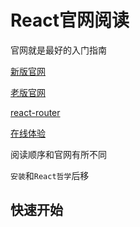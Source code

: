 # React官网阅读

官网就是最好的入门指南

[新版官网](https://beta.reactjs.org/learn/installation)

[老版官网](https://reactjs.org/)

[react-router](hhttps://reactrouter.com/docs/en/v6)

[在线体验](https://stackblitz.com/edit/react-g63haq?file=src%2FApp.js)

阅读顺序和官网有所不同

`安装`和`React哲学`后移

## 快速开始